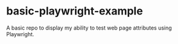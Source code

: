 # basic-playwright-example

A basic repo to display my ability to test web page attributes using Playwright.
